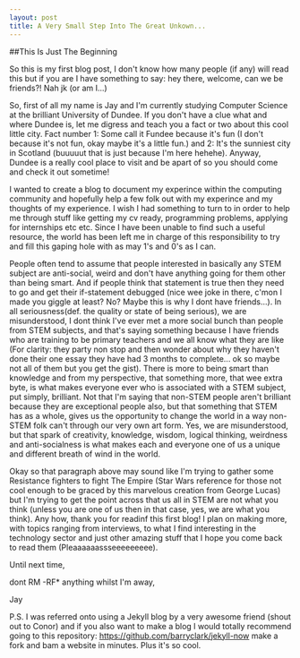 ```yaml
---
layout: post
title: A Very Small Step Into The Great Unkown...
---
```

##This Is Just The Beginning

So this is my first blog post, I don't know how many people (if any) will read this but if you are I have something to say: hey there, welcome, can we be friends?! Nah jk (or am I...)

So, first of all my name is Jay and I'm currently studying Computer Science at the brilliant University of Dundee. If you don't have a clue what and where Dundee is, let me digress and teach you a fact or two about this cool little city. Fact number 1: Some call it Fundee because it's fun (I don't because it's not fun, okay maybe it's a little fun.) and 2: It's the sunniest city in Scotland (buuuuut that is just because I'm here hehehe). Anyway, Dundee is a really cool place to visit and be apart of so you should come and check it out sometime!

I wanted to create a blog to document my experince within the computing community and hopefully help a few folk out with my experince and my thoughts of my experience. I wish I had something to turn to in order to help me through stuff like getting my cv ready, programming problems, applying for internships etc etc. Since I have been unable to find such a useful resource, the world has been left me in charge of this responsibility to try and fill this gaping hole with as may 1's and 0's as I can. 

People often tend to assume that people interested in basically any STEM subject are anti-social, weird and don't have anything going for them other than being smart. And if people think that statement is true then they need to go and get their if-statement debugged (nice wee joke in there, c'mon I made you giggle at least? No? Maybe this is why I dont have friends...). In all seriousness(def. the quality or state of being serious), we are misunderstood, I dont think I've ever met a more social bunch than people from STEM subjects, and that's saying something because I have friends who are training to be primary teachers and we all know what they are like (For clarity: they party non stop and then wonder about why they haven't done their one essay they have had 3 months to complete... ok so maybe not all of them but you get the gist). There is more to being smart than knowledge and from my perspective, that something more, that wee extra byte, is what makes everyone ever who is associated with a STEM subject, put simply, brilliant. Not that I'm saying that non-STEM people aren't brilliant because they are exceptional people also, but that something that STEM has as a whole, gives us the opportunity to change the world in a way non-STEM folk can't through our very own art form. Yes, we are misunderstood, but that spark of creativity, knowledge, wisdom, logical thinking, weirdness and anti-socialness is what makes each and everyone one of us a unique and different breath of wind in the world. 

Okay so that paragraph above may sound like I'm trying to gather some Resistance fighters to fight The Empire (Star Wars reference for those not cool enough to be graced by this marvelous creation from George Lucas) but I'm trying to get the point across that us all in STEM are not what you think (unless you are one of us then in that case, yes, we are what you think). Any how, thank you for readinf this first blog! I plan on making more, with topics ranging from interviews, to what I find interesting in the technology sector and just other amazing stuff that I hope you come back to read them (Pleaaaaaassseeeeeeeee). 

Until next time,

dont RM -RF* anything whilst I'm away, 

Jay 

P.S. I was referred onto using a Jekyll blog by a very awesome friend (shout out to Conor) and if you also want to make a blog I would totally recommend going to this repository: https://github.com/barryclark/jekyll-now make a fork and bam a website in minutes. Plus it's so cool. 
